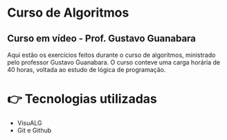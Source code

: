 # Curso de Algoritmos
## Curso em vídeo - Prof. Gustavo Guanabara

Aqui estão os exercícios feitos durante o curso de algoritmos, ministrado pelo professor Gustavo Guanabara. O curso conteve uma carga horária de 40 horas, voltada ao estudo de lógica de programação. 

# 👉 Tecnologias utilizadas
* VisuALG
* Git e Github